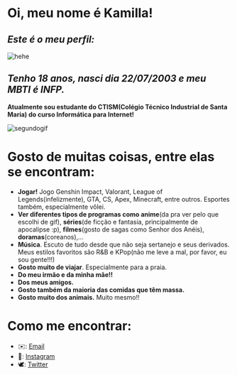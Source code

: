 # **Oi, meu nome é Kamilla!**
## *Este é o meu perfil:*
![hehe](https://encrypted-tbn0.gstatic.com/images?q=tbn:ANd9GcRqItM0ONgH6Lwxs68CiG4ezwNPX5fbRR3irw&usqp=CAU)

## *Tenho 18 anos, nasci dia 22/07/2003 e meu MBTI é INFP.*
**Atualmente sou estudante do CTISM(Colégio Técnico Industrial de Santa Maria) do curso Informática para Internet!**

![segundogif](https://i.pinimg.com/originals/95/c3/00/95c300e53b7ae84ceead5a83bf310aa1.gif)

# **Gosto de muitas coisas, entre elas se encontram:**
- **Jogar!** Jogo Genshin Impact, Valorant, League of Legends(infelizmente), GTA, CS, Apex, Minecraft, entre outros. Esportes também, especialmente vôlei.
- **Ver diferentes tipos de programas como anime**(da pra ver pelo que escolhi de gif), **séries**(de ficção e fantasia, principalmente de apocalipse :p), **filmes**(gosto de sagas como Senhor dos Anéis), **doramas**(coreanos),...
- **Música**. Escuto de tudo desde que não seja sertanejo e seus derivados. Meus estilos favoritos são R&B e KPop(não me leve a mal, por favor, eu sou gente!!!)
- **Gosto muito de viajar**. Especialmente para a praia.
- **Do meu irmão e da minha mãe!!**
- **Dos meus amigos.**
- **Gosto também da maioria das comidas que têm massa.**
- **Gosto muito dos animais.** Muito mesmo!!

# **Como me encontrar:**
- ✉️: [Email](kamilla.streb@gmail.com)
- 📸: [Instagram](https://www.instagram.com/https_kamis/)
- 🕊: [Twitter](https://mobile.twitter.com/https_kamis)